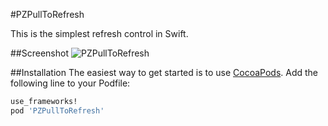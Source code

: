 #PZPullToRefresh

This is the simplest refresh control in Swift.

##Screenshot
![PZPullToRefresh](https://raw.githubusercontent.com/pixyzehn/PZPullToRefresh/master/Assets/PZPullToRefresh.gif)

##Installation
The easiest way to get started is to use [CocoaPods](http://cocoapods.org/). Add the following line to your Podfile:

```ruby
use_frameworks!
pod 'PZPullToRefresh'
```


